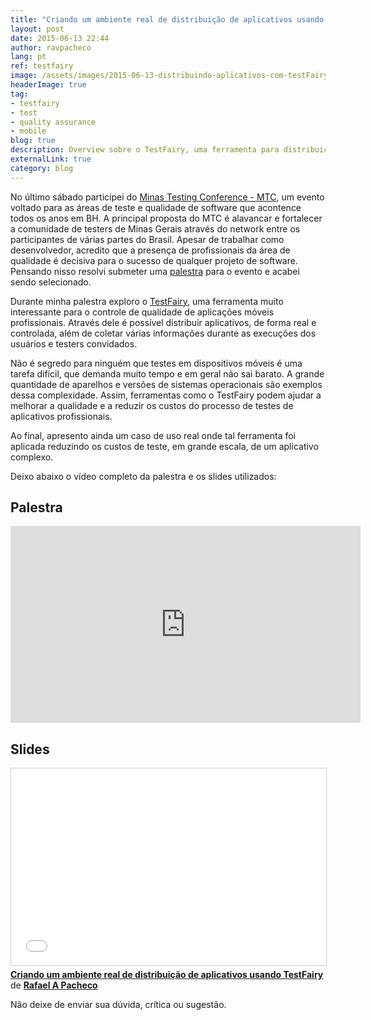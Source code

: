 ```yaml
---
title: "Criando um ambiente real de distribuição de aplicativos usando TestFairy"
layout: post
date: 2015-06-13 22:44
author: ravpacheco
lang: pt
ref: testfairy
image: /assets/images/2015-06-13-distribuindo-aplicativos-com-testFairy/mtc2015.jpg
headerImage: true
tag:
- testfairy
- test
- quality assurance
- mobile
blog: true
description: Overview sobre o TestFairy, uma ferramenta para distribuição e controle de qualidade de aplicações móveis profissionais
externalLink: true
category: blog
---
```


No último sábado participei do [Minas Testing Conference - MTC](http://minastestingconference.com.br/), um evento voltado para as 
áreas de teste e qualidade de software que acontence todos os anos em BH. A principal proposta do MTC é alavancar e fortalecer a 
comunidade de testers de Minas Gerais através do network entre os participantes de várias partes do Brasil. Apesar de trabalhar 
como desenvolvedor, acredito que a presença de profissionais da área de qualidade é decisiva para o sucesso de qualquer projeto de software. 
Pensando nisso resolvi submeter uma [palestra](https://web.archive.org/web/20151118155644/http://www.minastestingconference.com.br/) 
para o evento e acabei sendo selecionado. 

Durante minha palestra exploro o [TestFairy](https://testfairy.com/), uma ferramenta muito interessante para o controle de qualidade de aplicações móveis 
profissionais. Através dele é possível distribuir aplicativos, de forma real e controlada, além de coletar várias informações 
durante as execuções dos usuários e testers convidados. 

Não é segredo para ninguém que testes em dispositivos móveis é uma tarefa difícil, que demanda muito tempo e em geral não sai barato. 
A grande quantidade de aparelhos e versões de sistemas operacionais são exemplos dessa complexidade. Assim, ferramentas como o TestFairy 
podem ajudar a melhorar a qualidade e a reduzir os custos do processo de testes de aplicativos profissionais.   

Ao final, apresento ainda um caso de uso real onde tal ferramenta foi aplicada reduzindo os custos de teste, em grande escala, de um aplicativo complexo. 

Deixo abaixo o vídeo completo da palestra e os slides utilizados:

## Palestra

<iframe width="560" height="315" src="https://www.youtube.com/embed/58zaYq1C-n0?list=PLak0Xg-BoEjsna4OJoavYBro1Sjv7wjv8" frameborder="0" allowfullscreen></iframe>

## Slides 

<iframe src="//www.slideshare.net/slideshow/embed_code/key/f6CuQfdbxbYRHp" width="560" height="315" frameborder="0" marginwidth="0" marginheight="0" scrolling="no" style="border:1px solid #CCC; border-width:1px; margin-bottom:5px; max-width: 100%;" allowfullscreen> </iframe> <div style="margin-bottom:5px"> <strong> <a href="//www.slideshare.net/RafaelAvelar1/criando-um-ambiente-real-de-distribuio-de-aplicativos-usando-testfairy" title="Criando um ambiente real de distribuição de aplicativos usando TestFairy" target="_blank">Criando um ambiente real de distribuição de aplicativos usando TestFairy</a> </strong> de <strong><a target="_blank" href="//www.slideshare.net/RafaelAvelar1">Rafael A Pacheco</a></strong> </div>

Não deixe de enviar sua dúvida, crítica ou sugestão.




